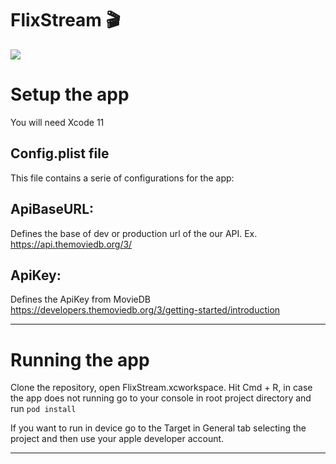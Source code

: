 
# FlixStream 🎬
![](http://g.recordit.co/aXYaADfLii.gif)

# Setup the app
You will need Xcode 11

## Config.plist file
This file contains a serie of configurations for the app:

## ApiBaseURL: 
Defines the base of dev or production url of the our API. 
Ex. https://api.themoviedb.org/3/

## ApiKey: 
Defines the ApiKey from MovieDB
https://developers.themoviedb.org/3/getting-started/introduction


------------------------------------------

# Running the app

Clone the repository, open FlixStream.xcworkspace. Hit Cmd + R, in case the app does not running go to your console in root project directory and run `pod install`

If you want to run in device go to the Target in General tab selecting the project and then use your apple developer account. 

------------------------------------------
